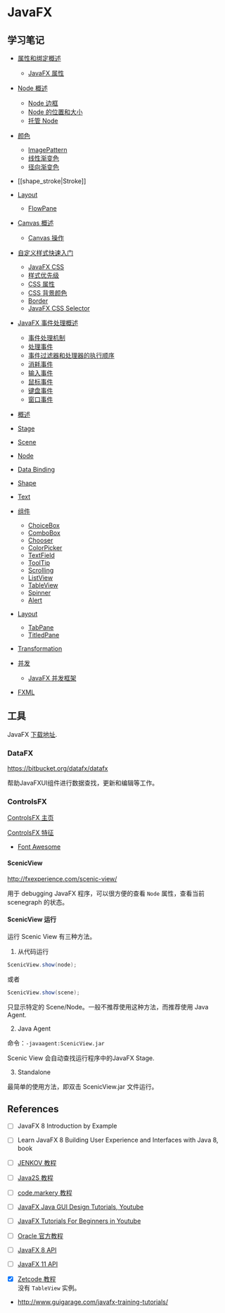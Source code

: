 # JavaFX

## 学习笔记

- [属性和绑定概述](binding/binding1_intro.md)
    - [JavaFX 属性](binding/binding2_javafx_property.md)
- [Node 概述](node1_intro.md)
    - [Node 边框](node2_bounds.md)
    - [Node 的位置和大小](node3_pos_size.md)
    - [托管 Node](node/node5_managed.md)
- [颜色](color/color1_intro.md)
    - [ImagePattern](color/color2_image_pattern.md)
    - [线性渐变色](color/color3_linear_gradient.md)
    - [径向渐变色](color/color4_radial_gradient.md)
- [[shape_stroke|Stroke]]
- [Layout](layout/_layout.md)
    - [FlowPane](layout/FlowPane.md)
- [Canvas 概述](canvas1_intro.md)
    - [Canvas 操作](canvas2_operations.md)
- [自定义样式快速入门](style/style1_intro.md)
    - [JavaFX CSS](style/style2_javafx_css.md)
    - [样式优先级](style/style3_priority.md)
    - [CSS 属性](style/style4_css_properties.md)
    - [CSS 背景颜色](style/style5_background_color.md)
    - [Border](style/style6_border.md)
    - [JavaFX CSS Selector](style/style7_selector.md)
- [JavaFX 事件处理概述](event/event1_startup.md)
    - [事件处理机制](event/event2_machanism.md)
    - [处理事件](event/event3_handling.md)
    - [事件过滤器和处理器的执行顺序](event/event4_order.md)
    - [消耗事件](event/event5_consume.md)
    - [输入事件](event/event6_input.md)
    - [鼠标事件](event/event7_mouse.md)
    - [键盘事件](event/event8_key.md)
    - [窗口事件](event/event9_window.md)



- [概述](1.intro.md)
- [Stage](2.stage_scene.md)
- [Scene](scene.md)
- [Node](3.node.md)
- [Data Binding](5.databinding.md)
- [Shape](6.shapes.md)
- [Text](7.text.md)
- [组件](8.controls.md)
  - [ChoiceBox](control_choicebox.md)
  - [ComboBox](controls/ComboBox.md)
  - [Chooser](chooser.md)
  - [ColorPicker](control_colorpicker.md)
  - [TextField](control_textfield.md)
  - [ToolTip](toolTip.md)
  - [Scrolling](scrolling.md)
  - [ListView](control_listview.md)
  - [TableView](tableview.md)
  - [Spinner](spinner.md)
  - [Alert](08_alert.md)
- [Layout](11_layout.md)
  - [TabPane](11_tabpane.md)
  - [TitledPane](pane_titledpane.md)
- [Transformation](11.transformation.md)
- [并发](concurrency/intro.md)
  - [JavaFX 并发框架](concurrency/framework.md)
- [FXML](19_fxml.md)

## 工具

JavaFX [下载地址](https://gluonhq.com/products/javafx/).

### DataFX

https://bitbucket.org/datafx/datafx

帮助JavaFXUI组件进行数据查找，更新和编辑等工作。

### ControlsFX

[ControlsFX 主页](http://fxexperience.com/controlsfx/)

[ControlsFX 特征](https://github.com/controlsfx/controlsfx/wiki/ControlsFX-Features)

- [Font Awesome](font_awesome.md)

#### ScenicView

http://fxexperience.com/scenic-view/

用于 debugging JavaFX 程序，可以很方便的查看 `Node` 属性，查看当前 scenegraph 的状态。

#### ScenicView 运行

运行 Scenic View 有三种方法。

1. 从代码运行

```java
ScenicView.show(node);
```

或者

```java
ScenicView.show(scene);
```

只显示特定的 Scene/Node。一般不推荐使用这种方法，而推荐使用 Java Agent.

2. Java Agent

命令：`-javaagent:ScenicView.jar`

Scenic View 会自动查找运行程序中的JavaFX Stage.

3. Standalone

最简单的使用方法，即双击 ScenicView.jar 文件运行。

## References

- [ ] JavaFX 8 Introduction by Example
- [ ] Learn JavaFX 8 Building User Experience and Interfaces with Java 8, book
- [ ] [JENKOV 教程](http://tutorials.jenkov.com/javafx/index.html)
- [ ] [Java2S 教程](http://www.java2s.com/Tutorials/Java/JavaFX/index.htm)
- [ ] [code.markery 教程](https://code.makery.ch/library/topic/javafx/)
- [ ] [JavaFX Java GUI Design Tutorials, Youtube](https://www.youtube.com/playlist?list=PL6gx4Cwl9DGBzfXLWLSYVy8EbTdpGbUIG)
- [ ] [JavaFX Tutorials For Beginners in Youtube](https://www.youtube.com/playlist?list=PLS1QulWo1RIaUGP446_pWLgTZPiFizEMq)
- [ ] [Oracle 官方教程](https://docs.oracle.com/javase/8/javase-clienttechnologies.htm)
- [ ] [JavaFX 8 API](https://docs.oracle.com/javase/8/javafx/api/toc.htm)
- [ ] [JavaFX 11 API](https://openjfx.io/javadoc/11/index.html)

- [x] [Zetcode 教程](http://zetcode.com/gui/javafx/)  
没有 `TableView` 实例。

- http://www.guigarage.com/javafx-training-tutorials/
